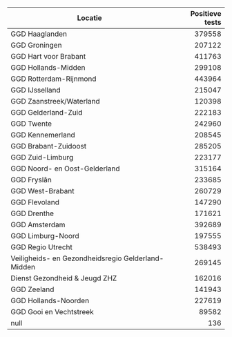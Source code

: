 | Locatie | Positieve tests |
|---------|----------------:|
| GGD Haaglanden                           | 379558 |
| GGD Groningen                            | 207122 |
| GGD Hart voor Brabant                    | 411763 |
| GGD Hollands-Midden                      | 299108 |
| GGD Rotterdam-Rijnmond                   | 443964 |
| GGD IJsselland                           | 215047 |
| GGD Zaanstreek/Waterland                 | 120398 |
| GGD Gelderland-Zuid                      | 222183 |
| GGD Twente                               | 242960 |
| GGD Kennemerland                         | 208545 |
| GGD Brabant-Zuidoost                     | 285205 |
| GGD Zuid-Limburg                         | 223177 |
| GGD Noord- en Oost-Gelderland            | 315164 |
| GGD Fryslân                              | 233685 |
| GGD West-Brabant                         | 260729 |
| GGD Flevoland                            | 147290 |
| GGD Drenthe                              | 171621 |
| GGD Amsterdam                            | 392689 |
| GGD Limburg-Noord                        | 197555 |
| GGD Regio Utrecht                        | 538493 |
| Veiligheids- en Gezondheidsregio Gelderland-Midden | 269145 |
| Dienst Gezondheid & Jeugd ZHZ            | 162016 |
| GGD Zeeland                              | 141943 |
| GGD Hollands-Noorden                     | 227619 |
| GGD Gooi en Vechtstreek                  | 89582 |
| null                                     |   136 |
